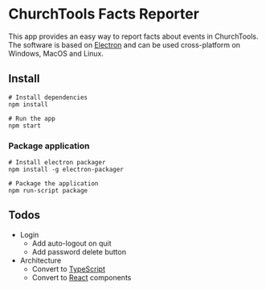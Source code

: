 # ChurchTools Facts Reporter

This app provides an easy way to report facts about events in ChurchTools. The software is based on [Electron](http://electronjs.org) and can be used cross-platform on Windows, MacOS and Linux.

## Install

```
# Install dependencies
npm install

# Run the app
npm start
```
### Package application

```
# Install electron packager
npm install -g electron-packager

# Package the application
npm run-script package
```

## Todos

* Login
	* Add auto-logout on quit
	* Add password delete button
* Architecture
	* Convert to [TypeScript](https://www.typescriptlang.org)
	* Convert to [React](https://reactjs.org) components